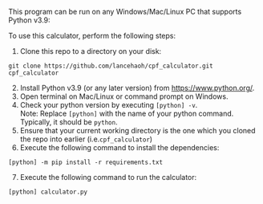This program can be run on any Windows/Mac/Linux PC that supports Python v3.9:

To use this calculator, perform the following steps:

1. Clone this repo to a directory on your disk:
```
git clone https://github.com/lancehaoh/cpf_calculator.git cpf_calculator
```
2. Install Python v3.9 (or any later version) from https://www.python.org/.
3. Open terminal on Mac/Linux or command prompt on Windows.
4. Check your python version by executing `[python] -v`.\
Note: Replace `[python]` with the name of your python command. Typically, it should be `python`.
5. Ensure that your current working directory is the one which you cloned the repo into earlier (i.e.`cpf_calculator`)
6. Execute the following command to install the dependencies:
```
[python] -m pip install -r requirements.txt
```
7. Execute the following command to run the calculator:
```
[python] calculator.py
```
